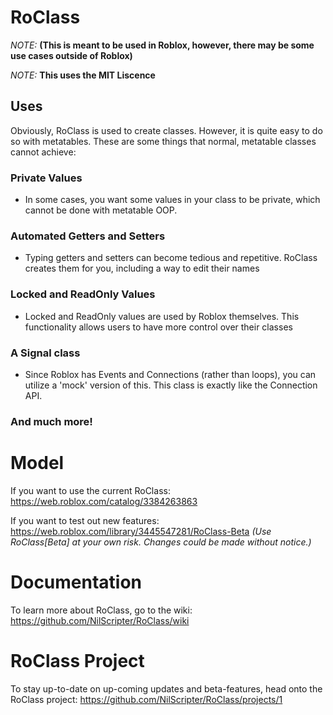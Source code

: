 # RoClass
*NOTE:* **(This is meant to be used in Roblox, however, there may be some use cases outside of Roblox)**

*NOTE:* **This uses the MIT Liscence**

## Uses
Obviously, RoClass is used to create classes.  However, it is quite easy to do so with metatables.  These are some things
that normal, metatable classes cannot achieve:

### Private Values
   - In some cases, you want some values in your class to be private, which cannot be done with metatable OOP.
### Automated Getters and Setters
   - Typing getters and setters can become tedious and repetitive.  RoClass creates them for you, including a way to edit their names
### Locked and ReadOnly Values
   - Locked and ReadOnly values are used by Roblox themselves.  This functionality allows users to have more control over their classes
### A Signal class
   - Since Roblox has Events and Connections (rather than loops), you can utilize a 'mock' version of this. This class is exactly like the Connection API.

### And much more!

# Model
If you want to use the current RoClass:
https://web.roblox.com/catalog/3384263863

If you want to test out new features:
https://web.roblox.com/library/3445547281/RoClass-Beta
*(Use RoClass[Beta] at your own risk. Changes could be made without notice.)*

# Documentation
To learn more about RoClass, go to the wiki: https://github.com/NilScripter/RoClass/wiki

# RoClass Project
To stay up-to-date on up-coming updates and beta-features, head onto the RoClass project: https://github.com/NilScripter/RoClass/projects/1
